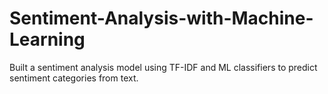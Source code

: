 # Sentiment-Analysis-with-Machine-Learning
 Built a sentiment analysis model using TF-IDF and ML classifiers to predict sentiment categories from text.

